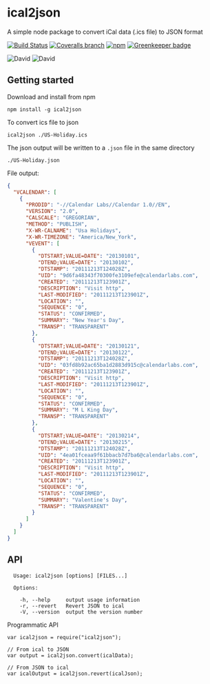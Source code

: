 ical2json
===
A simple node package to convert iCal data (.ics file) to JSON format

[![Build Status](https://img.shields.io/travis/adrianlee44/ical2json/master.svg?style=flat-square)](https://travis-ci.org/adrianlee44/ical2json)
[![Coveralls branch](https://img.shields.io/coveralls/adrianlee44/ical2json/master.svg?style=flat-square)](https://coveralls.io/github/adrianlee44/ical2json?branch=master)
[![npm](https://img.shields.io/npm/v/ical2json.svg?style=flat-square)](https://www.npmjs.com/package/ical2json) [![Greenkeeper badge](https://badges.greenkeeper.io/adrianlee44/ical2json.svg)](https://greenkeeper.io/)

![David](https://img.shields.io/david/adrianlee44/ical2json.svg?style=flat-square)
![David](https://img.shields.io/david/dev/adrianlee44/ical2json.svg?style=flat-square)

## Getting started
Download and install from npm
```
npm install -g ical2json
```

To convert ics file to json
```
ical2json ./US-Holiday.ics
```

The json output will be written to a `.json` file in the same directory
```
./US-Holiday.json
```

File output:
```json
{
  "VCALENDAR": [
    {
      "PRODID": "-//Calendar Labs//Calendar 1.0//EN",
      "VERSION": "2.0",
      "CALSCALE": "GREGORIAN",
      "METHOD": "PUBLISH",
      "X-WR-CALNAME": "Usa Holidays",
      "X-WR-TIMEZONE": "America/New_York",
      "VEVENT": [
        {
          "DTSTART;VALUE=DATE": "20130101",
          "DTEND;VALUE=DATE": "20130102",
          "DTSTAMP": "20111213T124028Z",
          "UID": "9d6fa48343f70300fe3109efe@calendarlabs.com",
          "CREATED": "20111213T123901Z",
          "DESCRIPTION": "Visit http",
          "LAST-MODIFIED": "20111213T123901Z",
          "LOCATION": "",
          "SEQUENCE": "0",
          "STATUS": "CONFIRMED",
          "SUMMARY": "New Year's Day",
          "TRANSP": "TRANSPARENT"
        },
        {
          "DTSTART;VALUE=DATE": "20130121",
          "DTEND;VALUE=DATE": "20130122",
          "DTSTAMP": "20111213T124028Z",
          "UID": "03fd8b92ac65ba1d2883d915c@calendarlabs.com",
          "CREATED": "20111213T123901Z",
          "DESCRIPTION": "Visit http",
          "LAST-MODIFIED": "20111213T123901Z",
          "LOCATION": "",
          "SEQUENCE": "0",
          "STATUS": "CONFIRMED",
          "SUMMARY": "M L King Day",
          "TRANSP": "TRANSPARENT"
        },
        {
          "DTSTART;VALUE=DATE": "20130214",
          "DTEND;VALUE=DATE": "20130215",
          "DTSTAMP": "20111213T124028Z",
          "UID": "4ea01fceaa9f61bbacb7d7ba6@calendarlabs.com",
          "CREATED": "20111213T123901Z",
          "DESCRIPTION": "Visit http",
          "LAST-MODIFIED": "20111213T123901Z",
          "LOCATION": "",
          "SEQUENCE": "0",
          "STATUS": "CONFIRMED",
          "SUMMARY": "Valentine's Day",
          "TRANSP": "TRANSPARENT"
        }
      ]
    }
  ]
}
```

## API
```
  Usage: ical2json [options] [FILES...]

  Options:

    -h, --help     output usage information
    -r, --revert   Revert JSON to ical
    -V, --version  output the version number
```

Programmatic API
```
var ical2json = require("ical2json");

// From ical to JSON
var output = ical2json.convert(icalData);

// From JSON to ical
var icalOutput = ical2json.revert(icalJson);
```
